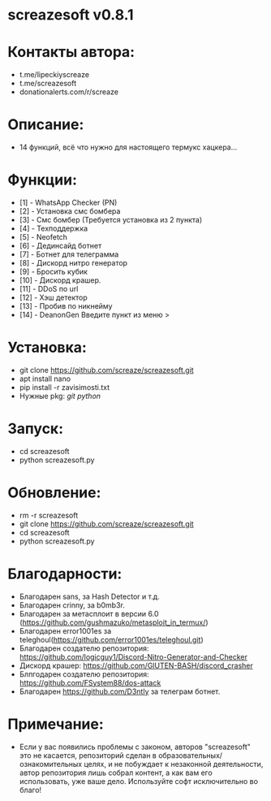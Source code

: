 # screazesoft v0.8.1
# Контакты автора:
- t.me/lipeckiyscreaze
- t.me/screazesoft
- donationalerts.com/r/screaze
# Описание:
- 14 функций, всё что нужно для настоящего термукс хацкера...
# Функции:
- [1] - WhatsApp Checker (PN)
- [2] - Установка смс бомбера
- [3] - Смс бомбер (Требуется установка из 2 пункта)
- [4] - Техподдержка
- [5] - Neofetch
- [6] - Дединсайд ботнет
- [7] - Ботнет для телеграмма
- [8] - Дискорд нитро генератор
- [9] - Бросить кубик
- [10] - Дискорд крашер.
- [11] - DDoS по url
- [12] - Хэш детектор
- [13] - Пробив по никнейму
- [14] - DeanonGen
Введите пункт из меню >
# Установка:
- git clone https://github.com/screaze/screazesoft.git
- apt install nano
- pip install -r zavisimosti.txt
- Нужные pkg: *git* *python*
# Запуск:
- cd screazesoft
- python screazesoft.py
# Обновление:
- rm -r screazesoft
- git clone https://github.com/screaze/screazesoft.git
- cd screazesoft
- python screazesoft.py
# Благодарности:
- Благодарен sans, за Hash Detector и т.д.
- Благодарен crinny, за b0mb3r.
- Благодарен за метасплоит в версии 6.0 (https://github.com/gushmazuko/metasploit_in_termux/)
- Благодарен error1001es за teleghoul(https://github.com/error1001es/teleghoul.git)
- Благодарен создателю репозитория: https://github.com/logicguy1/Discord-Nitro-Generator-and-Checker
- Дискорд крашер: https://github.com/GlUTEN-BASH/discord_crasher
- Блпгодарен создателю репозитория: https://github.com/FSystem88/dos-attack
- Благодарен https://github.com/D3ntly за телеграм ботнет.
# Примечание:
- Если у вас появились проблемы с законом, авторов "screazesoft" это не касается, репозиторий сделан в образовательных/ознакомительных целях, и не побуждает к незаконной деятельности, автор репозитория лишь собрал контент, а как вам его использовать, уже ваше дело. Используйте софт исключительно во благо!
